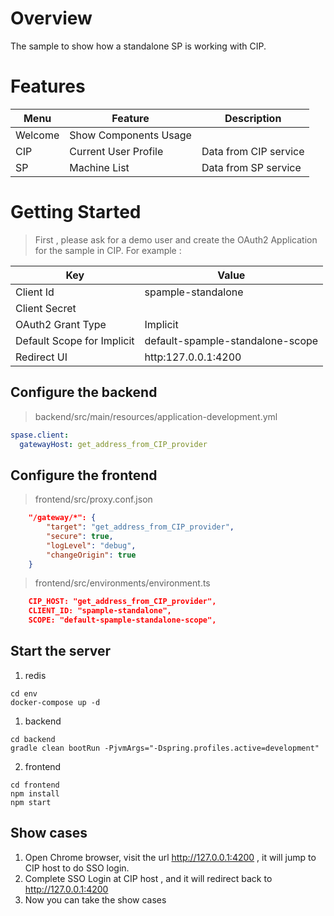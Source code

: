 # Overview 

The sample to show how a standalone SP is working with CIP.

# Features

Menu | Feature | Description
---|---|---
Welcome | Show Components Usage | 
CIP |  Current User Profile | Data from CIP service
SP | Machine List | Data from SP service

# Getting Started

> First , please ask for a demo user and create the OAuth2 Application for the sample in CIP. 
> For example :

Key | Value
---|---
Client Id | spample-standalone
Client Secret | 
OAuth2 Grant Type | Implicit
Default Scope for Implicit | default-spample-standalone-scope
Redirect UI | http:127.0.0.1:4200


## Configure the backend 

> backend/src/main/resources/application-development.yml

```yml
spase.client:
  gatewayHost: get_address_from_CIP_provider
```

## Configure the frontend

> frontend/src/proxy.conf.json

```json
    "/gateway/*": {
        "target": "get_address_from_CIP_provider",
        "secure": true,
        "logLevel": "debug",
        "changeOrigin": true
    }
```

> frontend/src/environments/environment.ts

```json
    CIP_HOST: "get_address_from_CIP_provider",
    CLIENT_ID: "spample-standalone",
    SCOPE: "default-spample-standalone-scope",
```

## Start the server

1. redis

```shell
cd env
docker-compose up -d
```

1. backend

```shell
cd backend
gradle clean bootRun -PjvmArgs="-Dspring.profiles.active=development"
```


2. frontend

```shell
cd frontend
npm install
npm start
```

## Show cases

1. Open Chrome browser, visit the url http://127.0.0.1:4200 , it will jump to CIP host to do SSO login.
2. Complete SSO Login at CIP host , and it will redirect back to http://127.0.0.1:4200 
3. Now you can take the show cases